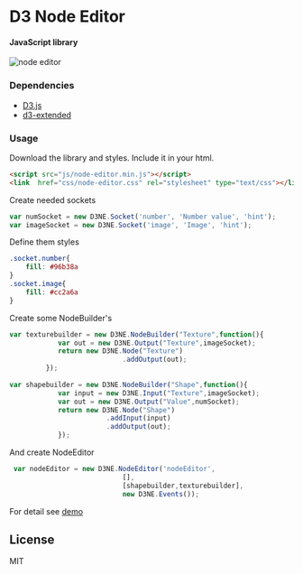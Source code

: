 D3 Node Editor
====
#### JavaScript library
![node editor](https://github.com/Ni55aN/D3-Node-editor/blob/master/demo/screenshot.png?raw=true)

### Dependencies
  - [D3.js](https://github.com/d3/d3)
  - [d3-extended](https://github.com/wbkd/d3-extended)

### Usage
Download the library and styles. Include it in your html.
```html
<script src="js/node-editor.min.js"></script>
<link  href="css/node-editor.css" rel="stylesheet" type="text/css"></link>
```
Create needed sockets
```js
var numSocket = new D3NE.Socket('number', 'Number value', 'hint');
var imageSocket = new D3NE.Socket('image', 'Image', 'hint');
```
Define them styles
```css
.socket.number{
    fill: #96b38a
}
.socket.image{
    fill: #cc2a6a
}
```
Create some NodeBuilder's
```js
var texturebuilder = new D3NE.NodeBuilder("Texture",function(){
            var out = new D3NE.Output("Texture",imageSocket);
            return new D3NE.Node("Texture")
         					.addOutput(out);
         });
         
var shapebuilder = new D3NE.NodeBuilder("Shape",function(){
            var input = new D3NE.Input("Texture",imageSocket);
            var out = new D3NE.Output("Value",numSocket);
            return new D3NE.Node("Shape")
            	    	.addInput(input)
         		    	.addOutput(out);			
            });
```
And create NodeEditor
```js
 var nodeEditor = new D3NE.NodeEditor('nodeEditor', 
             				[],
             				[shapebuilder,texturebuilder],
                            new D3NE.Events());
```
For detail see [demo](https://github.com/Ni55aN/D3-Node-editor/tree/master/demo)


License
----
MIT